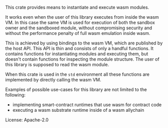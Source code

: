 This crate provides means to instantiate and execute wasm modules.

It works even when the user of this library executes from
inside the wasm VM. In this case the same VM is used for execution
of both the sandbox owner and the sandboxed module, without compromising security
and without the performance penalty of full wasm emulation inside wasm.

This is achieved by using bindings to the wasm VM, which are published by the host API.
This API is thin and consists of only a handful functions. It contains functions for instantiating
modules and executing them, but doesn't contain functions for inspecting the module
structure. The user of this library is supposed to read the wasm module.

When this crate is used in the `std` environment all these functions are implemented by directly
calling the wasm VM.

Examples of possible use-cases for this library are not limited to the following:

- implementing smart-contract runtimes that use wasm for contract code
- executing a wasm substrate runtime inside of a wasm allychain

License: Apache-2.0